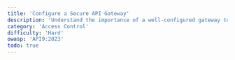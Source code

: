 ```yaml
---
title: 'Configure a Secure API Gateway'
description: 'Understand the importance of a well-configured gateway to prevent unauthorized access to your underlying API.'
category: 'Access Control'
difficulty: 'Hard'
owasp: 'API9:2023'
todo: true
---
```


